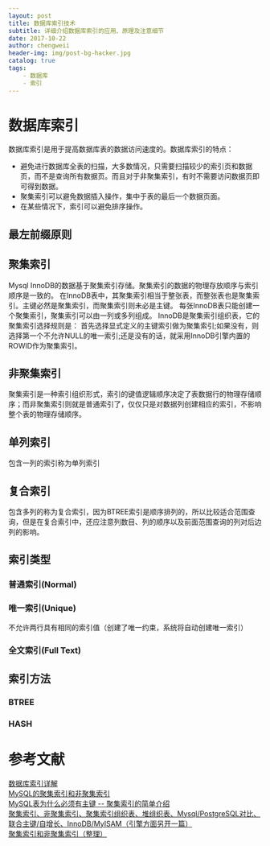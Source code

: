 ```yaml
---
layout: post
title: 数据库索引技术
subtitle: 详细介绍数据库索引的应用、原理及注意细节
date: 2017-10-22
author: chengweii
header-img: img/post-bg-hacker.jpg
catalog: true
tags:
    - 数据库
    - 索引
---
```


# 数据库索引
数据库索引是用于提高数据库表的数据访问速度的。数据库索引的特点：  
* 避免进行数据库全表的扫描，大多数情况，只需要扫描较少的索引页和数据页，而不是查询所有数据页。而且对于非聚集索引，有时不需要访问数据页即可得到数据。
* 聚集索引可以避免数据插入操作，集中于表的最后一个数据页面。
* 在某些情况下，索引可以避免排序操作。

## 最左前缀原则

## 聚集索引
Mysql InnoDB的数据基于聚集索引存储。聚集索引的数据的物理存放顺序与索引顺序是一致的。
在InnoDB表中，其聚集索引相当于整张表，而整张表也是聚集索引。主键必然是聚集索引，而聚集索引则未必是主键。
每张InnoDB表只能创建一个聚集索引，聚集索引可以由一列或多列组成。
InnoDB是聚集索引组织表，它的聚集索引选择规则是：
首先选择显式定义的主键索引做为聚集索引;如果没有，则选择第一个不允许NULL的唯一索引;还是没有的话，就采用InnoDB引擎内置的ROWID作为聚集索引。

## 非聚集索引

聚集索引是一种索引组织形式，索引的键值逻辑顺序决定了表数据行的物理存储顺序；而非聚集索引则就是普通索引了，仅仅只是对数据列创建相应的索引，不影响整个表的物理存储顺序。

## 单列索引
包含一列的索引称为单列索引

## 复合索引
包含多列的称为复合索引，因为BTREE索引是顺序排列的，所以比较适合范围查询，但是在复合索引中，还应注意列数目、列的顺序以及前面范围查询的列对后边列的影响。

## 索引类型

### 普通索引(Normal)

### 唯一索引(Unique)
不允许两行具有相同的索引值（创建了唯一约束，系统将自动创建唯一索引）

### 全文索引(Full Text)

## 索引方法

### BTREE

### HASH

# 参考文献  
[数据库索引详解](http://www.cnblogs.com/gavinsp/p/5513536.html)  
[MySQL的聚集索引和非聚集索引](http://www.cnblogs.com/wyy123/p/6269875.html)  
[MySQL表为什么必须有主键 -- 聚集索引的简单介绍](http://blog.csdn.net/jhgdike/article/details/60579883)  
[聚集索引、非聚集索引、聚集索引组织表、堆组织表、Mysql/PostgreSQL对比、联合主键/自增长、InnoDB/MyISAM（引擎方面另开一篇）](https://www.cnblogs.com/charlesblc/p/5983234.html)  
[聚集索引和非聚集索引（整理）](http://www.cnblogs.com/aspnethot/articles/1504082.html)  